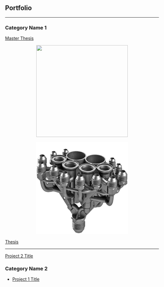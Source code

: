 ## Portfolio

---

### Category Name 1 

[Master Thesis](/sample_page)
<p align="center">
  <img width="300" height="300" src="images/printer_enclosure.jpg?raw=true">
</p>
<p align="center">
  <img width="300" height="300" src="images/manifold_single_transparent.png">
</p>


<a href="https://lup.lub.lu.se/student-papers/search/publication/8915962">Thesis</a>


---
[Project 2 Title](/pdf/sample_presentation.pdf)

### Category Name 2

- [Project 1 Title](http://example.com/)
